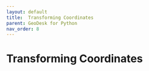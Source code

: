 ```yaml
---
layout: default
title:  Transforming Coordinates
parent: GeoDesk for Python
nav_order: 8
---
```

# Transforming Coordinates

